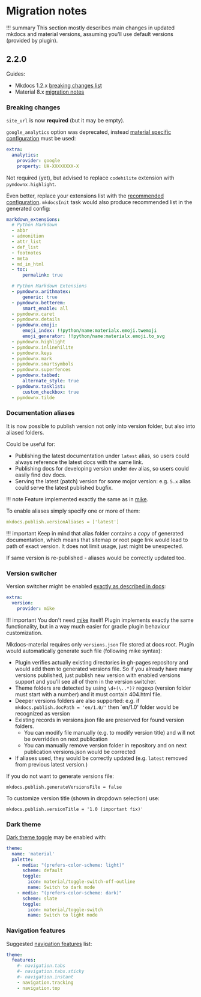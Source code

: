 # Migration notes

!!! summary
    This section mostly describes main changes in updated mkdocs and material
    versions, assuming you'll use default versions (provided by plugin).

## 2.2.0 

Guides:
* Mkdocs 1.2.x [breaking changes list](https://www.mkdocs.org/about/release-notes/#backward-incompatible-changes-in-12)
* Material 8.x [migration notes](https://squidfunk.github.io/mkdocs-material/upgrade/#upgrading-from-7x-to-8x)

### Breaking changes

`site_url` is now **required** (but it may be empty).

`google_analytics` option was deprecated, instead [material specific configuration](https://squidfunk.github.io/mkdocs-material/upgrade/#google_analytics) 
must be used:

```yaml
extra:
  analytics:
    provider: google
    property: UA-XXXXXXXX-X
```

Not required (yet), but advised to replace `codehilite` extension with `pymdownx.highlight`.

Even better, replace your extensions list with the [recommended configuration](https://squidfunk.github.io/mkdocs-material/setup/extensions/#recommended-configuration).
`mkdocsInit` task would also produce recommended list in the generated config:

```yaml
markdown_extensions:
  # Python Markdown
  - abbr
  - admonition
  - attr_list
  - def_list
  - footnotes
  - meta
  - md_in_html
  - toc:
      permalink: true

  # Python Markdown Extensions
  - pymdownx.arithmatex:
      generic: true
  - pymdownx.betterem:
      smart_enable: all
  - pymdownx.caret
  - pymdownx.details
  - pymdownx.emoji:
      emoji_index: !!python/name:materialx.emoji.twemoji
      emoji_generator: !!python/name:materialx.emoji.to_svg
  - pymdownx.highlight
  - pymdownx.inlinehilite
  - pymdownx.keys
  - pymdownx.mark
  - pymdownx.smartsymbols
  - pymdownx.superfences
  - pymdownx.tabbed:
      alternate_style: true
  - pymdownx.tasklist:
      custom_checkbox: true
  - pymdownx.tilde
```

### Documentation aliases

It is now possible to publish version not only into version folder, but also into
aliased folders.

Could be useful for:

- Publishing the latest documentation under `latest` alias, so users could always
  reference the latest docs with the same link.
- Publishing docs for developing version under `dev` alias, so users could easily find dev docs.
- Serving the latest (patch) version for some mojor version: e.g. `5.x` alias could serve the latest
  published bugfix.

!!! note
Feature implemented exactly the same as in [mike](https://github.com/jimporter/mike).
  
To enable aliases simply specify one or more of them:

```yaml
mkdocs.publish.versionAliases = ['latest']
```

!!! important
    Keep in mind that alias folder contains a *copy* of generated documentation, which means
    that sitemap or root page link would lead to path of exact version. 
    It does not limit usage, just might be unexpected.

If same version is re-published - aliases would be correctly updated too.

### Version switcher

Version switcher might be enabled [exactly as described in docs](https://squidfunk.github.io/mkdocs-material/setup/setting-up-versioning/#versioning):

```yaml
extra:
  version:
    provider: mike
```

!!! important
    You don't need [mike](https://github.com/jimporter/mike) itself! Plugin implements exactly the same functionality,
    but in a way much easier for gradle plugin behaviour customization.

Mkdocs-material requires only `versions.json` file stored at docs root. Plugin would automatically
generate such file (following mike syntax):

- Plugin verifies actually existing directories in gh-pages repository and would
  add them to generated versions file. So if you already have many versions published, just publish
  new version with enabled versions support and you'll see all of them in the version switcher.
- Theme folders are detected by using `\d+(\..*)?` regexp (version folder must start with a number)
  and it must contain 404.html file.
- Deeper versions folders are also supported: e.g. if `mkdocs.publish.docPath = 'en/1.0/'` then 
  `en/1.0' folder would be recognized as version
- Existing records in versions.json file are preserved for found version folders.
    - You can modify file manually (e.g. to modify version title) and will not be overridden on next publication
    - You can manually remove version folder in repository and on next publication versions.json would be corrected 
- If aliases used, they would be correctly updated (e.g. `latest` removed from previous latest version.)

If you do not want to generate versions file:

`mkdocs.publish.generateVersionsFile = false`

To customize version title (shown in dropdown selection) use:

`mkdocs.publish.versionTitle = '1.0 (important fix)'`

### Dark theme

[Dark theme toggle](https://squidfunk.github.io/mkdocs-material/setup/changing-the-colors/#color-palette-toggle)
may be enabled with:

```yaml
theme:
  name: 'material'
  palette:
    - media: "(prefers-color-scheme: light)"
      scheme: default
      toggle:
        icon: material/toggle-switch-off-outline
        name: Switch to dark mode
    - media: "(prefers-color-scheme: dark)"
      scheme: slate
      toggle:
        icon: material/toggle-switch
        name: Switch to light mode  
```

### Navigation features

Suggested [navigation features](https://squidfunk.github.io/mkdocs-material/setup/setting-up-navigation/) list:

```yaml
theme:
  features:
    #- navigation.tabs
    #- navigation.tabs.sticky
    #- navigation.instant
    - navigation.tracking
    - navigation.top
```